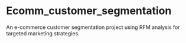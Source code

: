 # Ecomm_customer_segmentation
An e-commerce customer segmentation project using RFM analysis for targeted marketing strategies.
